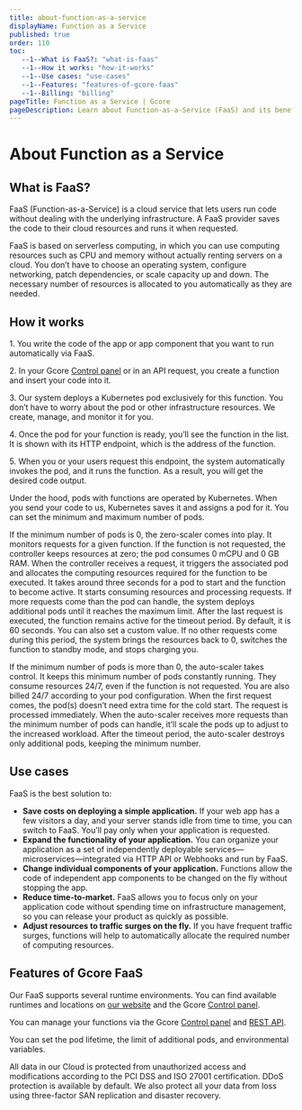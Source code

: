 ```yaml
---
title: about-function-as-a-service
displayName: Function as a Service
published: true
order: 110
toc:
   --1--What is FaaS?: "what-is-faas"
   --1--How it works: "how-it-works"
   --1--Use cases: "use-cases"
   --1--Features: "features-of-gcore-faas"
   --1--Billing: "billing"
pageTitle: Function as a Service | Gcore
pageDescription: Learn about Function-as-a-Service (FaaS) and its benefits. Explore Gcore FaaS features and runtime environments.
---
```

# About Function as a Service
  
## What is FaaS?

FaaS (Function-as-a-Service) is a cloud service that lets users run code without dealing with the underlying infrastructure. A FaaS provider saves the code to their cloud resources and runs it when requested.

FaaS is based on serverless computing, in which you can use computing resources such as CPU and memory without actually renting servers on a cloud. You don’t have to choose an operating system, configure networking, patch dependencies, or scale capacity up and down. The necessary number of resources is allocated to you automatically as they are needed.

## How it works

1\. You write the code of the app or app component that you want to run automatically via FaaS.

2\. In your Gcore <a href="https://cloud.gcore.com/cloud/" target="_blank">Control panel</a> or in an API request, you create a function and insert your code into it.

3\. Our system deploys a Kubernetes pod exclusively for this function. You don’t have to worry about the pod or other infrastructure resources. We create, manage, and monitor it for you.

4\. Once the pod for your function is ready, you’ll see the function in the list. It is shown with its HTTP endpoint, which is the address of the function.

5\. When you or your users request this endpoint, the system automatically invokes the pod, and it runs the function. As a result, you will get the desired code output.

Under the hood, pods with functions are operated by Kubernetes. When you send your code to us, Kubernetes saves it and assigns a pod for it. You can set the minimum and maximum number of pods.

If the minimum number of pods is 0, the zero-scaler comes into play. It monitors requests for a given function. If the function is not requested, the controller keeps resources at zero; the pod consumes 0 mCPU and 0 GB RAM. When the controller receives a request, it triggers the associated pod and allocates the computing resources required for the function to be executed. It takes around three seconds for a pod to start and the function to become active. It starts consuming resources and processing requests. If more requests come than the pod can handle, the system deploys additional pods until it reaches the maximum limit. After the last request is executed, the function remains active for the timeout period. By default, it is 60 seconds. You can also set a custom value. If no other requests come during this period, the system brings the resources back to 0, switches the function to standby mode, and stops charging you.

If the minimum number of pods is more than 0, the auto-scaler takes control. It keeps this minimum number of pods constantly running. They consume resources 24/7, even if the function is not requested. You are also billed 24/7 according to your pod configuration. When the first request comes, the pod(s) doesn’t need extra time for the cold start. The request is processed immediately. When the auto-scaler receives more requests than the minimum number of pods can handle, it’ll scale the pods up to adjust to the increased workload. After the timeout period, the auto-scaler destroys only additional pods, keeping the minimum number.

## Use cases

FaaS is the best solution to:

- **Save costs on deploying a simple application.** If your web app has a few visitors a day, and your server stands idle from time to time, you can switch to FaaS. You’ll pay only when your application is requested.
- **Expand the functionality of your application.** You can organize your application as a set of independently deployable services—microservices—integrated via HTTP API or Webhooks and run by FaaS.
- **Change individual components of your application.** Functions allow the code of independent app components to be changed on the fly without stopping the app.
- **Reduce time-to-market.** FaaS allows you to focus only on your application code without spending time on infrastructure management, so you can release your product as quickly as possible.
- **Adjust resources to traffic surges on the fly.** If you have frequent traffic surges, functions will help to automatically allocate the required number of computing resources.

## Features of Gcore FaaS

Our FaaS supports several runtime environments. You can find available runtimes and locations on <a href="https://gcore.com/cloud/faas/" target="_blank">our website</a> and the Gcore <a href="https://cloud.gcore.com/cloud/" target="_blank">Control panel</a>.

You can manage your functions via the Gcore <a href="https://cloud.gcore.com/cloud/" target="_blank">Control panel</a> and <a href="https://api.gcore.com/docs/cloud" target="_blank">REST API</a>.

You can set the pod lifetime, the limit of additional pods, and environmental variables.

All data in our Cloud is protected from unauthorized access and modifications according to the PCI DSS and ISO 27001 certification. DDoS protection is available by default. We also protect all your data from loss using three-factor SAN replication and disaster recovery.